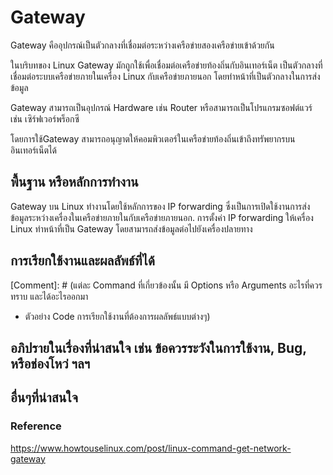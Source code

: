 # Gateway
Gateway คืออุปกรณ์เป็นตัวกลางที่เชื่อมต่อระหว่างเครือข่ายสองเครือข่ายเข้าด้วยกัน 

ในบริบทของ Linux 
Gateway มักถูกใช้เพื่อเชื่อมต่อเครือข่ายท้องถิ่นกับอินเทอร์เน็ต เป็นตัวกลางที่เชื่อมต่อระบบเครือข่ายภายในเครื่อง Linux กับเครือข่ายภายนอก โดยทำหน้าที่เป็นตัวกลางในการส่งข้อมูล

Gateway สามารถเป็นอุปกรณ์ Hardware เช่น Router หรือสามารถเป็นโปรแกรมซอฟต์แวร์ เช่น เซิร์ฟเวอร์พร็อกซี

โดยการใช้Gateway  สามารถอนุญาตให้คอมพิวเตอร์ในเครือข่ายท้องถิ่นเข้าถึงทรัพยากรบนอินเทอร์เน็ตได้


## พื้นฐาน หรือหลักการทำงาน
Gateway บน Linux ทำงานโดยใช้หลักการของ IP forwarding ซึ่งเป็นการเปิดใช้งานการส่งข้อมูลระหว่างเครื่องในเครือข่ายภายในกับเครือข่ายภายนอก. การตั้งค่า IP forwarding ให้เครื่อง Linux ทำหน้าที่เป็น Gateway โดยสามารถส่งข้อมูลต่อไปยังเครื่องปลายทาง

## การเรียกใช้งานและผลลัพธ์ที่ได้
[Comment]: # (แต่ละ Command ที่เกี่ยวข้องนั้น มี Options หรือ Arguments อะไรที่ควรทราบ และได้อะไรออกมา
- ตัวอย่าง Code การเรียกใช้งานที่ต้องการผลลัพธ์แบบต่างๆ)

## อภิปรายในเรื่องที่น่าสนใจ เช่น ข้อควรระวังในการใช้งาน, Bug, หรือช่องโหว่ ฯลฯ

## อื่นๆที่น่าสนใจ

### Reference 
https://www.howtouselinux.com/post/linux-command-get-network-gateway
